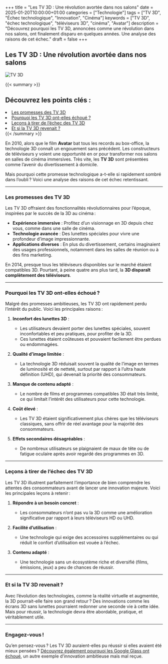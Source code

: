 +++
title = "Les TV 3D : Une révolution avortée dans nos salons"
date = 2025-01-20T10:00:00+01:00
categories = ["Technologie"]
tags = ["TV 3D", "Échec technologique", "Innovation", "Cinéma"]
keywords = ["TV 3D", "échec technologique", "téléviseurs 3D", "cinéma", "Avatar"]
description = "Découvrez pourquoi les TV 3D, annoncées comme une révolution dans nos salons, ont finalement disparu en quelques années. Une analyse des raisons de cet échec."
draft = false
+++

## Les TV 3D : Une révolution avortée dans nos salons

![TV 3D](/images/tv-3d.jpg)

{{< summary >}}
   <h2>Découvrez les points clés :</h2>
   <li><a href="#les-promesses-des-tv-3d">Les promesses des TV 3D</a></li>
   <li><a href="#pourquoi-les-tv-3d-ont-elles-échoué">Pourquoi les TV 3D ont-elles échoué ?</a></li>
   <li><a href="#leçons-à-tirer-de-léchec-des-tv-3d">Leçons à tirer de l’échec des TV 3D</a></li>
   <li><a href="#et-si-la-tv-3d-revenait">Et si la TV 3D revenait ?</a></li>
{{< /summary >}}

En 2010, alors que le film **Avatar** bat tous les records au box-office, la technologie 3D connaît un engouement sans précédent. Les constructeurs de téléviseurs y voient une opportunité en or pour transformer nos salons en salles de cinéma immersives. Très vite, les **TV 3D** sont présentées comme l’avenir du divertissement à domicile. 

Mais pourquoi cette promesse technologique a-t-elle si rapidement sombré dans l’oubli ? Voici une analyse des raisons de cet échec retentissant.

---

### Les promesses des TV 3D

Les TV 3D offraient des fonctionnalités révolutionnaires pour l’époque, inspirées par le succès de la 3D au cinéma :

- **Expérience immersive** : Profitez d’un visionnage en 3D depuis chez vous, comme dans une salle de cinéma.
- **Technologie avancée** : Des lunettes spéciales pour vivre une profondeur d’image impressionnante.
- **Applications diverses** : En plus du divertissement, certains imaginaient des usages professionnels, notamment dans les salles de réunion ou à des fins marketing.

En 2014, presque tous les téléviseurs disponibles sur le marché étaient compatibles 3D. Pourtant, à peine quatre ans plus tard, la **3D disparaît complètement des téléviseurs**.

---

### Pourquoi les TV 3D ont-elles échoué ?

Malgré des promesses ambitieuses, les TV 3D ont rapidement perdu l’intérêt du public. Voici les principales raisons :

1. **Inconfort des lunettes 3D** :
   - Les utilisateurs devaient porter des lunettes spéciales, souvent inconfortables et peu pratiques, pour profiter de la 3D.
   - Ces lunettes étaient coûteuses et pouvaient facilement être perdues ou endommagées.

2. **Qualité d’image limitée** :
   - La technologie 3D réduisait souvent la qualité de l’image en termes de luminosité et de netteté, surtout par rapport à l’ultra haute définition (UHD), qui devenait la priorité des consommateurs.

3. **Manque de contenu adapté** :
   - Le nombre de films et programmes compatibles 3D était très limité, ce qui limitait l’intérêt des utilisateurs pour cette technologie.

4. **Coût élevé** :
   - Les TV 3D étaient significativement plus chères que les téléviseurs classiques, sans offrir de réel avantage pour la majorité des consommateurs.

5. **Effets secondaires désagréables** :
   - De nombreux utilisateurs se plaignaient de maux de tête ou de fatigue oculaire après avoir regardé des programmes en 3D.

---

### Leçons à tirer de l’échec des TV 3D

Les TV 3D illustrent parfaitement l’importance de bien comprendre les attentes des consommateurs avant de lancer une innovation majeure. Voici les principales leçons à retenir :

1. **Répondre à un besoin concret** :
   - Les consommateurs n’ont pas vu la 3D comme une amélioration significative par rapport à leurs téléviseurs HD ou UHD.

2. **Facilité d’utilisation** :
   - Une technologie qui exige des accessoires supplémentaires ou qui réduit le confort d’utilisation est vouée à l’échec.

3. **Contenu adapté** :
   - Une technologie sans un écosystème riche et diversifié (films, émissions, jeux) a peu de chances de réussir.

---

### Et si la TV 3D revenait ?

Avec l’évolution des technologies, comme la réalité virtuelle et augmentée, la 3D pourrait-elle faire son grand retour ? Des innovations comme les écrans 3D sans lunettes pourraient redonner une seconde vie à cette idée. Mais pour réussir, la technologie devra être abordable, pratique, et véritablement utile.

---

### Engagez-vous !

Qu’en pensez-vous ? Les TV 3D auraient-elles pu réussir si elles avaient été mieux pensées ? [Découvrez également pourquoi les Google Glass ont échoué](../google-glass), un autre exemple d’innovation ambitieuse mais mal reçue.
